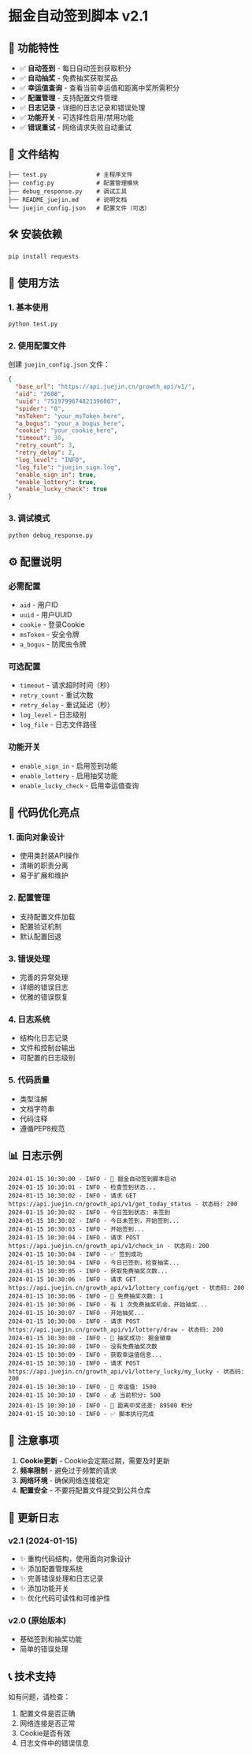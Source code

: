 # 掘金自动签到脚本 v2.1

## 🚀 功能特性

- ✅ **自动签到** - 每日自动签到获取积分
- ✅ **自动抽奖** - 免费抽奖获取奖品
- ✅ **幸运值查询** - 查看当前幸运值和距离中奖所需积分
- ✅ **配置管理** - 支持配置文件管理
- ✅ **日志记录** - 详细的日志记录和错误处理
- ✅ **功能开关** - 可选择性启用/禁用功能
- ✅ **错误重试** - 网络请求失败自动重试

## 📁 文件结构

```
├── test.py              # 主程序文件
├── config.py            # 配置管理模块
├── debug_response.py    # 调试工具
├── README_juejin.md     # 说明文档
└── juejin_config.json   # 配置文件（可选）
```

## 🛠️ 安装依赖

```bash
pip install requests
```

## 📝 使用方法

### 1. 基本使用

```bash
python test.py
```

### 2. 使用配置文件

创建 `juejin_config.json` 文件：

```json
{
  "base_url": "https://api.juejin.cn/growth_api/v1/",
  "aid": "2608",
  "uuid": "7519799674821396007",
  "spider": "0",
  "msToken": "your_msToken_here",
  "a_bogus": "your_a_bogus_here",
  "cookie": "your_cookie_here",
  "timeout": 30,
  "retry_count": 3,
  "retry_delay": 2,
  "log_level": "INFO",
  "log_file": "juejin_sign.log",
  "enable_sign_in": true,
  "enable_lottery": true,
  "enable_lucky_check": true
}
```

### 3. 调试模式

```bash
python debug_response.py
```

## ⚙️ 配置说明

### 必需配置

- `aid` - 用户ID
- `uuid` - 用户UUID
- `cookie` - 登录Cookie
- `msToken` - 安全令牌
- `a_bogus` - 防爬虫令牌

### 可选配置

- `timeout` - 请求超时时间（秒）
- `retry_count` - 重试次数
- `retry_delay` - 重试延迟（秒）
- `log_level` - 日志级别
- `log_file` - 日志文件路径

### 功能开关

- `enable_sign_in` - 启用签到功能
- `enable_lottery` - 启用抽奖功能
- `enable_lucky_check` - 启用幸运值查询

## 🔧 代码优化亮点

### 1. 面向对象设计
- 使用类封装API操作
- 清晰的职责分离
- 易于扩展和维护

### 2. 配置管理
- 支持配置文件加载
- 配置验证机制
- 默认配置回退

### 3. 错误处理
- 完善的异常处理
- 详细的错误日志
- 优雅的错误恢复

### 4. 日志系统
- 结构化日志记录
- 文件和控制台输出
- 可配置的日志级别

### 5. 代码质量
- 类型注解
- 文档字符串
- 代码注释
- 遵循PEP8规范

## 📊 日志示例

```
2024-01-15 10:30:00 - INFO - 🚀 掘金自动签到脚本启动
2024-01-15 10:30:01 - INFO - 检查签到状态...
2024-01-15 10:30:02 - INFO - 请求 GET https://api.juejin.cn/growth_api/v1/get_today_status - 状态码: 200
2024-01-15 10:30:02 - INFO - 今日签到状态: 未签到
2024-01-15 10:30:02 - INFO - 今日未签到，开始签到...
2024-01-15 10:30:03 - INFO - 开始签到...
2024-01-15 10:30:04 - INFO - 请求 POST https://api.juejin.cn/growth_api/v1/check_in - 状态码: 200
2024-01-15 10:30:04 - INFO - ✅ 签到成功
2024-01-15 10:30:04 - INFO - 今日已签到，检查抽奖...
2024-01-15 10:30:05 - INFO - 获取免费抽奖次数...
2024-01-15 10:30:06 - INFO - 请求 GET https://api.juejin.cn/growth_api/v1/lottery_config/get - 状态码: 200
2024-01-15 10:30:06 - INFO - 🎲 免费抽奖次数: 1
2024-01-15 10:30:06 - INFO - 有 1 次免费抽奖机会，开始抽奖...
2024-01-15 10:30:07 - INFO - 开始抽奖...
2024-01-15 10:30:08 - INFO - 请求 POST https://api.juejin.cn/growth_api/v1/lottery/draw - 状态码: 200
2024-01-15 10:30:08 - INFO - 🎉 抽奖成功: 掘金徽章
2024-01-15 10:30:08 - INFO - 没有免费抽奖次数
2024-01-15 10:30:09 - INFO - 获取幸运值信息...
2024-01-15 10:30:10 - INFO - 请求 POST https://api.juejin.cn/growth_api/v1/lottery_lucky/my_lucky - 状态码: 200
2024-01-15 10:30:10 - INFO - 🎯 幸运值: 1500
2024-01-15 10:30:10 - INFO - 💰 当前积分: 500
2024-01-15 10:30:10 - INFO - 🎁 距离中奖还差: 89500 积分
2024-01-15 10:30:10 - INFO - ✅ 脚本执行完成
```

## 🚨 注意事项

1. **Cookie更新** - Cookie会定期过期，需要及时更新
2. **频率限制** - 避免过于频繁的请求
3. **网络环境** - 确保网络连接稳定
4. **配置安全** - 不要将配置文件提交到公共仓库

## 🔄 更新日志

### v2.1 (2024-01-15)
- ✨ 重构代码结构，使用面向对象设计
- ✨ 添加配置管理系统
- ✨ 完善错误处理和日志记录
- ✨ 添加功能开关
- ✨ 优化代码可读性和可维护性

### v2.0 (原始版本)
- 基础签到和抽奖功能
- 简单的错误处理

## 📞 技术支持

如有问题，请检查：
1. 配置文件是否正确
2. 网络连接是否正常
3. Cookie是否有效
4. 日志文件中的错误信息 
